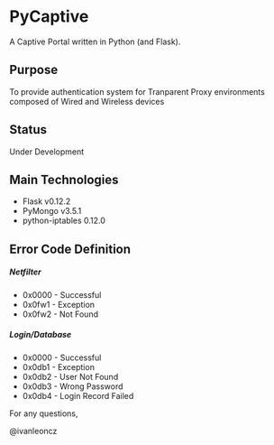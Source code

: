 # PyCaptive

A Captive Portal written in Python (and Flask).


## Purpose

To provide authentication system for Tranparent Proxy environments composed of Wired and Wireless devices


## Status

Under Development


## Main Technologies

- Flask v0.12.2
- PyMongo v3.5.1
- python-iptables 0.12.0


## Error Code Definition

##### Netfilter
- 0x0000 - Successful
- 0x0fw1 - Exception
- 0x0fw2 - Not Found

##### Login/Database
- 0x0000 - Successful
- 0x0db1 - Exception
- 0x0db2 - User Not Found
- 0x0db3 - Wrong Password
- 0x0db4 - Login Record Failed


For any questions,

@ivanleoncz

